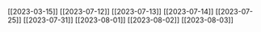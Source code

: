 [[2023-03-15]]
[[2023-07-12]]
[[2023-07-13]]
[[2023-07-14]]
[[2023-07-25]]
[[2023-07-31]]
[[2023-08-01]]
[[2023-08-02]]
[[2023-08-03]]


